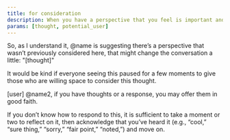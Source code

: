 ```yaml
---
title: for consideration
description: When you have a perspective that you feel is important and not being considered.
params: [thought, potential_user]
---
```


So, as I understand it, @name is suggesting there’s a perspective that wasn’t previously considered here, that might change the conversation a little: "[thought]"

It would be kind if everyone seeing this paused for a few moments to give those who are willing space to consider this thought.


[user]
@name2, if you have thoughts or a response, you may offer them in good faith.

If you don’t know how to respond to this, it is sufficient to take a moment or two to reflect on it, then acknowledge that you’ve heard it (e.g., “cool,” “sure thing,” “sorry,” “fair point,” “noted,”) and move on.